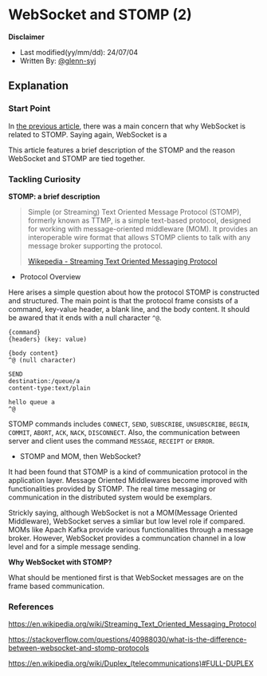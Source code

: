 # WebSocket and STOMP (2)

**Disclaimer**

- Last modified(yy/mm/dd): 24/07/04
- Written By: [@glenn-syj](https://github.com/glenn-syj)

## Explanation

### Start Point

In [the previous article](https://github.com/glenn-syj/TIL/blob/master/WebSocket/240703_Websocket_WebSocket-and-STOMP-(1).md), there was a main concern that why WebSocket is related to STOMP. Saying again, WebSocket is a 

This article features a brief description of the STOMP and the reason WebSocket and STOMP are tied together.

### Tackling Curiosity

**STOMP: a brief description**

> Simple (or Streaming) Text Oriented Message Protocol (STOMP), formerly known as TTMP, is a simple text-based protocol, designed for working with message-oriented middleware (MOM). It provides an interoperable wire format that allows STOMP clients to talk with any message broker supporting the protocol.
> 
> [Wikepedia - Streaming Text Oriented Messaging Protocol](https://en.wikipedia.org/wiki/Streaming_Text_Oriented_Messaging_Protocol)

- Protocol Overview

Here arises a simple question about how the protocol STOMP is constructed and structured. The main point is that the protocol frame consists of a command, key-value header, a blank line, and the body content. It should be awared that it ends with a null character `^@`.

```
{command}
{headers} (key: value)

{body content}
^@ (null character)
```

```
SEND
destination:/queue/a
content-type:text/plain

hello queue a
^@
```

STOMP commands includes `CONNECT`, `SEND`, `SUBSCRIBE`, `UNSUBSCRIBE`, `BEGIN`, `COMMIT`, `ABORT`, `ACK`, `NACK`, `DISCONNECT`. Also, the communication between server and client uses the command `MESSAGE`, `RECEIPT` or `ERROR`.

- STOMP and MOM, then WebSocket?

It had been found that STOMP is a kind of communication protocol in the application layer. Message Oriented Middlewares become improved with functionalities provided by STOMP. The real time messaging or communication in the distributed system would be exemplars.

Strickly saying, although WebSocket is not a MOM(Message Oriented Middleware), WebSocket serves a simliar but low level role if compared. MOMs like Apach Kafka provide various functionalities through a message broker. However, WebSocket provides a communcation channel in a low level and for a simple message sending.

**Why WebSocket with STOMP?**

What should be mentioned first is that WebSocket messages are on the frame based communication. 





### References 

https://en.wikipedia.org/wiki/Streaming_Text_Oriented_Messaging_Protocol

https://stackoverflow.com/questions/40988030/what-is-the-difference-between-websocket-and-stomp-protocols

https://en.wikipedia.org/wiki/Duplex_(telecommunications)#FULL-DUPLEX
